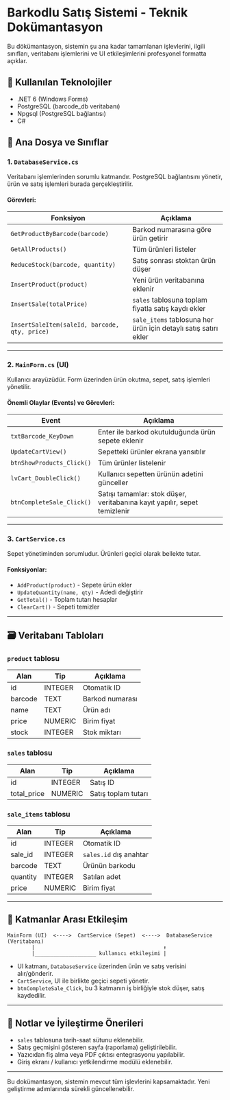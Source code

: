 # Barkodlu Satış Sistemi - Teknik Dokümantasyon

Bu dökümantasyon, sistemin şu ana kadar tamamlanan işlevlerini, ilgili sınıfları, veritabanı işlemlerini ve UI etkileşimlerini profesyonel formatta açıklar.

## 🔧 Kullanılan Teknolojiler
- .NET 6 (Windows Forms)
- PostgreSQL (barcode_db veritabanı)
- Npgsql (PostgreSQL bağlantısı)
- C#

## 📂 Ana Dosya ve Sınıflar

### 1. `DatabaseService.cs`
Veritabanı işlemlerinden sorumlu katmandır. PostgreSQL bağlantısını yönetir, ürün ve satış işlemleri burada gerçekleştirilir.

#### Görevleri:
| Fonksiyon | Açıklama |
|----------|----------|
| `GetProductByBarcode(barcode)` | Barkod numarasına göre ürün getirir |
| `GetAllProducts()` | Tüm ürünleri listeler |
| `ReduceStock(barcode, quantity)` | Satış sonrası stoktan ürün düşer |
| `InsertProduct(product)` | Yeni ürün veritabanına eklenir |
| `InsertSale(totalPrice)` | `sales` tablosuna toplam fiyatla satış kaydı ekler |
| `InsertSaleItem(saleId, barcode, qty, price)` | `sale_items` tablosuna her ürün için detaylı satış satırı ekler |

---

### 2. `MainForm.cs` (UI)
Kullanıcı arayüzüdür. Form üzerinden ürün okutma, sepet, satış işlemleri yönetilir.

#### Önemli Olaylar (Events) ve Görevleri:
| Event | Açıklama |
|-------|----------|
| `txtBarcode_KeyDown` | Enter ile barkod okutulduğunda ürün sepete eklenir |
| `UpdateCartView()` | Sepetteki ürünler ekrana yansıtılır |
| `btnShowProducts_Click()` | Tüm ürünler listelenir |
| `lvCart_DoubleClick()` | Kullanıcı sepetten ürünün adetini günceller |
| `btnCompleteSale_Click()` | Satışı tamamlar: stok düşer, veritabanına kayıt yapılır, sepet temizlenir |

---

### 3. `CartService.cs`
Sepet yönetiminden sorumludur. Ürünleri geçici olarak bellekte tutar.

#### Fonksiyonlar:
- `AddProduct(product)` - Sepete ürün ekler
- `UpdateQuantity(name, qty)` - Adedi değiştirir
- `GetTotal()` - Toplam tutarı hesaplar
- `ClearCart()` - Sepeti temizler

---

## 🗃 Veritabanı Tabloları

### `product` tablosu
| Alan | Tip | Açıklama |
|------|-----|----------|
| id | INTEGER | Otomatik ID |
| barcode | TEXT | Barkod numarası |
| name | TEXT | Ürün adı |
| price | NUMERIC | Birim fiyat |
| stock | INTEGER | Stok miktarı |

### `sales` tablosu
| Alan | Tip | Açıklama |
|------|-----|----------|
| id | INTEGER | Satış ID |
| total_price | NUMERIC | Satış toplam tutarı |

### `sale_items` tablosu
| Alan | Tip | Açıklama |
|------|-----|----------|
| id | INTEGER | Otomatik ID |
| sale_id | INTEGER | `sales.id` dış anahtar |
| barcode | TEXT | Ürünün barkodu |
| quantity | INTEGER | Satılan adet |
| price | NUMERIC | Birim fiyat |

---

## 🔗 Katmanlar Arası Etkileşim

```
MainForm (UI)  <---->  CartService (Sepet)  <---->  DatabaseService (Veritabanı)
        |                                          ↑
        |____________________ kullanıcı etkileşimi |
```

- UI katmanı, `DatabaseService` üzerinden ürün ve satış verisini alır/gönderir.
- `CartService`, UI ile birlikte geçici sepeti yönetir.
- `btnCompleteSale_Click`, bu 3 katmanın iş birliğiyle stok düşer, satış kaydedilir.

---

## 📌 Notlar ve İyileştirme Önerileri

- `sales` tablosuna tarih-saat sütunu eklenebilir.
- Satış geçmişini gösteren sayfa (raporlama) geliştirilebilir.
- Yazıcıdan fiş alma veya PDF çıktısı entegrasyonu yapılabilir.
- Giriş ekranı / kullanıcı yetkilendirme modülü eklenebilir.

---

Bu dokümantasyon, sistemin mevcut tüm işlevlerini kapsamaktadır. Yeni geliştirme adımlarında sürekli güncellenebilir.